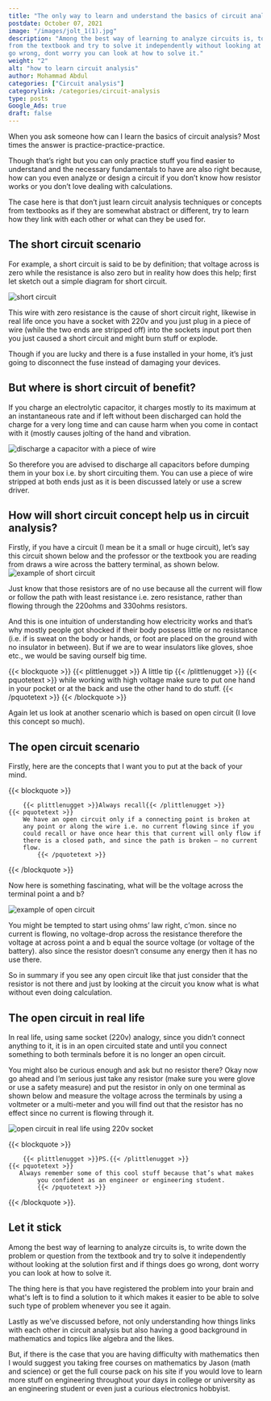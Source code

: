 ```yaml
---
title: "The only way to learn and understand the basics of circuit analysis"
postdate: October 07, 2021
image: "/images/jolt_1(1).jpg"
description: "Among the best way of learning to analyze circuits is, to write down the problem or question
from the textbook and try to solve it independently without looking at the solution first and if things does
go wrong, dont worry you can look at how to solve it."
weight: "2"
alt: "how to learn circuit analysis"
author: Mohammad Abdul
categories: ["Circuit analysis"]
categorylink: /categories/circuit-analysis
type: posts 
Google_Ads: true
draft: false
---
```


When you ask someone how can I learn the basics of circuit analysis?
Most times the answer is practice-practice-practice.

Though that’s right but you can only practice stuff you find easier to understand
and the necessary fundamentals to have are also right because, how
can you even analyze or design a circuit if you don’t know how
resistor works or you don’t love dealing with calculations.

The case here is that don’t just learn circuit analysis techniques
or concepts from textbooks as if they are somewhat abstract or
different, try to learn how they link with each other or what can
they be used for.

## The short circuit scenario

For example, a short circuit is said to be by definition; that
voltage across is zero while the resistance is also zero but in
reality how does this help; first let sketch out a simple diagram
for short circuit.

![short circuit](/images/sc_2.jpg)

This wire with zero resistance is the cause of short circuit right,
likewise in real life once you have a socket with 220v and you just
plug in a piece of wire (while the two ends are stripped off) into
the sockets input port then you just caused a short circuit and
might burn stuff or explode.

Though if you are lucky and there is a fuse installed in your home,
it’s just going to disconnect the fuse instead of damaging your
devices.

## But where is short circuit of benefit?

If you charge an electrolytic capacitor, it charges mostly to its
maximum at an instantaneous rate and if left without been discharged
can hold the charge for a very long time and can cause
harm when you come in contact with it (mostly causes jolting of the
hand and vibration.

![discharge a capacitor with a piece of wire](</images/jolt_1(1).jpg>)

So therefore you are advised to discharge all capacitors before
dumping them in your box i.e. by short circuiting them. You can use
a piece of wire stripped at both ends just as it is been discussed
lately or use a screw driver.

## How will short circuit concept help us in circuit analysis?

Firstly, if you have a circuit (I mean be it a small or huge
circuit), let’s say this circuit shown below and the professor or the
textbook you are reading from draws a wire across the battery
terminal, as shown below.
![example of short circuit](/images/prof_2.jpg)

Just know that those resistors are of no use because all the current
will flow or follow the path with least resistance i.e. zero
resistance, rather than flowing through the 220ohms and 330ohms
resistors.

And this is one intuition of understanding how electricity works and
that’s why mostly people got shocked if their body possess little or no
resistance (i.e. if is sweat on the body
or hands, or foot are placed on the ground with no insulator in
between). But if we are to wear insulators like gloves, shoe etc.,
we would be saving ourself big time.

{{< blockquote >}}
{{< plittlenugget >}} A little tip {{< /plittlenugget >}}
{{< pquotetext >}}
while working with high voltage make sure to put one hand in your
pocket or at the back and use the other hand to do stuff.
{{< /pquotetext >}}
{{< /blockquote >}}

Again let us look at another scenario which is based on open circuit
(I love this concept so much).

## The open circuit scenario

Firstly, here are the concepts that I want you to put at the back of
your mind.

{{< blockquote >}}

        {{< plittlenugget >}}Always recall{{< /plittlenugget >}}
    {{< pquotetext >}}
        We have an open circuit only if a connecting point is broken at
        any point or along the wire i.e. no current flowing since if you
        could recall or have once hear this that current will only flow if
        there is a closed path, and since the path is broken – no current
        flow.
            {{< /pquotetext >}}

{{< /blockquote >}}

Now here is something fascinating, what will be the voltage across
the terminal point a and b?

![example of open circuit](/images/ocscenario_2.jpg)

You might be tempted to start using ohms’ law right, c’mon. since no
current is flowing, no voltage-drop across the resistance therefore
the voltage at across point a and b equal the source voltage (or
voltage of the battery). also since the resistor doesn’t consume any
energy then it has no use there.

So in summary if you see any open circuit like that just consider
that the resistor is not there and just by looking at the circuit
you know what is what without even doing calculation.

## The open circuit in real life

In real life, using same socket (220v) analogy, since you didn’t
connect anything to it, it is in an open circuited state and until
you connect something to both terminals before it is no longer an
open circuit.

You might also be curious enough and ask but no resistor there? Okay
now go ahead and I’m serious just take any resistor (make sure you
were glove or use a safety measure) and put the resistor in only on
one terminal as shown below and measure the voltage across the
terminals by using a voltmeter or a multi-meter and you will find
out that the resistor has no effect since no current is flowing
through it.

![open circuit in real life using 220v socket](/images/sockettest_3.jpg)

{{< blockquote >}}

        {{< plittlenugget >}}PS.{{< /plittlenugget >}}
    {{< pquotetext >}}
       Always remember some of this cool stuff because that’s what makes
            you confident as an engineer or engineering student.
            {{< /pquotetext >}}

{{< /blockquote >}}\.

## Let it stick

Among the best way of learning to analyze circuits is, to write down the problem or question
from the textbook and try to solve it independently without looking at the solution first and if things does
go wrong, dont worry you can look at how to solve it.

The thing here is that you have registered the
problem into your brain and what's left is to find a solution to it which makes it easier to be able to solve
such type of problem whenever you see it again.

Lastly as we’ve discussed before, not only understanding how things
links with each other in circuit analysis but also having a good
background in mathematics and topics like algebra and the likes.

But, if there is the case that you are having difficulty with
mathematics then I would suggest you taking free courses on
mathematics by Jason (math and science) or get the full course pack
on his site if you would love to learn more stuff on engineering
throughout your days in college or university as an engineering
student or even just a curious electronics hobbyist.

 <!-- <p>love to ease the journey of learning circuit analysis here are comprehensive list of resourses you can bookmark
        to help you learn circuit analysis</p> -->
